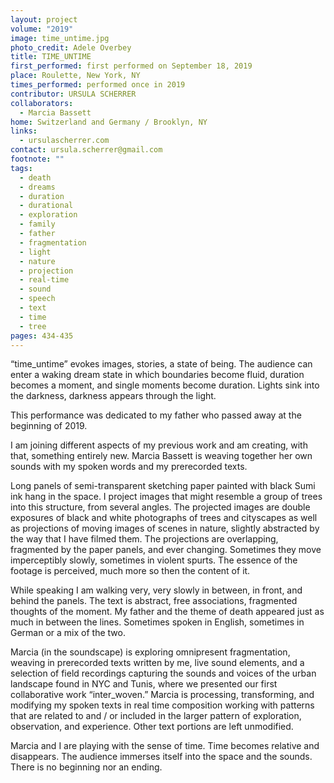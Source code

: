 ```yaml
---
layout: project
volume: "2019"
image: time_untime.jpg
photo_credit: Adele Overbey
title: TIME_UNTIME
first_performed: first performed on September 18, 2019
place: Roulette, New York, NY
times_performed: performed once in 2019
contributor: URSULA SCHERRER
collaborators:
  - Marcia Bassett
home: Switzerland and Germany / Brooklyn, NY
links:
  - ursulascherrer.com
contact: ursula.scherrer@gmail.com
footnote: ""
tags:
  - death
  - dreams
  - duration
  - durational
  - exploration
  - family
  - father
  - fragmentation
  - light
  - nature
  - projection
  - real-time
  - sound
  - speech
  - text
  - time
  - tree
pages: 434-435
---
```


“time_untime” evokes images, stories, a state of being. The audience can enter a waking dream state in which boundaries become fluid, duration becomes a moment, and single moments become duration. Lights sink into the darkness, darkness appears through the light.

This performance was dedicated to my father who passed away at the beginning of 2019.

I am joining different aspects of my previous work and am creating, with that, something entirely new. Marcia Bassett is weaving together her own sounds with my spoken words and my prerecorded texts.

Long panels of semi-transparent sketching paper painted with black Sumi ink hang in the space. I project images that might resemble a group of trees into this structure, from several angles. The projected images are double exposures of black and white photographs of trees and cityscapes as well as projections of moving images of scenes in nature, slightly abstracted by the way that I have filmed them. The projections are overlapping, fragmented by the paper panels, and ever changing. Sometimes they move imperceptibly slowly, sometimes in violent spurts. The essence of the footage is perceived, much more so then the content of it.

While speaking I am walking very, very slowly in between, in front, and behind the panels. The text is abstract, free associations, fragmented thoughts of the moment. My father and the theme of death appeared just as much in between the lines. Sometimes spoken in English, sometimes in German or a mix of the two.

Marcia (in the soundscape) is exploring omnipresent fragmentation, weaving in prerecorded texts written by me, live sound elements, and a selection of field recordings capturing the sounds and voices of the urban landscape found in NYC and Tunis, where we presented our first collaborative work “inter_woven.” Marcia is processing, transforming, and modifying my spoken texts in real time composition working with patterns that are related to and / or included in the larger pattern of exploration, observation, and experience. Other text portions are left unmodified.

Marcia and I are playing with the sense of time. Time becomes relative and disappears. The audience immerses itself into the space and the sounds. There is no beginning nor an ending.
